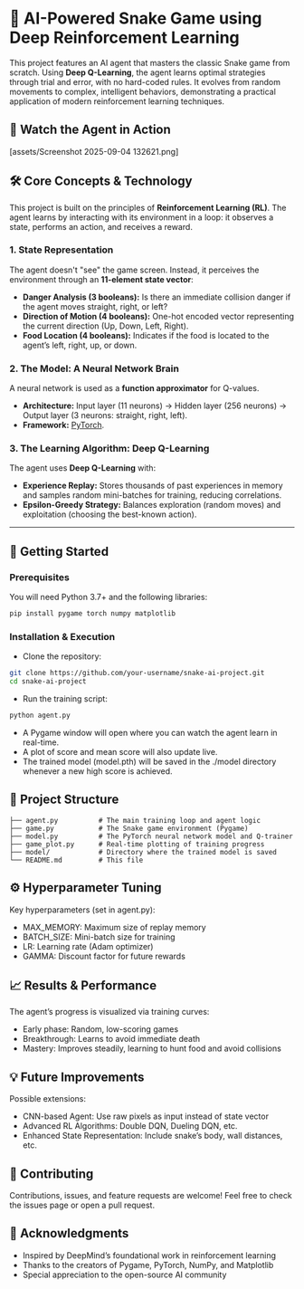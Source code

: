 # 🐍 AI-Powered Snake Game using Deep Reinforcement Learning

This project features an AI agent that masters the classic Snake game from scratch. Using **Deep Q-Learning**, the agent learns optimal strategies through trial and error, with no hard-coded rules. It evolves from random movements to complex, intelligent behaviors, demonstrating a practical application of modern reinforcement learning techniques.


## 🎥 Watch the Agent in Action
[assets/Screenshot 2025-09-04 132621.png]


## 🛠️ Core Concepts & Technology

This project is built on the principles of **Reinforcement Learning (RL)**. The agent learns by interacting with its environment in a loop: it observes a state, performs an action, and receives a reward.

### 1. State Representation
The agent doesn't "see" the game screen. Instead, it perceives the environment through an **11-element state vector**:

- **Danger Analysis (3 booleans):** Is there an immediate collision danger if the agent moves straight, right, or left?
- **Direction of Motion (4 booleans):** One-hot encoded vector representing the current direction (Up, Down, Left, Right).
- **Food Location (4 booleans):** Indicates if the food is located to the agent’s left, right, up, or down.

### 2. The Model: A Neural Network Brain
A neural network is used as a **function approximator** for Q-values.

- **Architecture:** Input layer (11 neurons) → Hidden layer (256 neurons) → Output layer (3 neurons: straight, right, left).  
- **Framework:** [PyTorch](https://pytorch.org).

### 3. The Learning Algorithm: Deep Q-Learning
The agent uses **Deep Q-Learning** with:

- **Experience Replay:** Stores thousands of past experiences in memory and samples random mini-batches for training, reducing correlations.
- **Epsilon-Greedy Strategy:** Balances exploration (random moves) and exploitation (choosing the best-known action).

---

## 🚀 Getting Started

### Prerequisites
You will need Python 3.7+ and the following libraries:

```bash
pip install pygame torch numpy matplotlib
```
### Installation & Execution
- Clone the repository:
```bash
git clone https://github.com/your-username/snake-ai-project.git
cd snake-ai-project
```
- Run the training script:
```bash
python agent.py
```
- A Pygame window will open where you can watch the agent learn in real-time.
- A plot of score and mean score will also update live.
- The trained model (model.pth) will be saved in the ./model directory whenever a new high score is achieved.

## 📁 Project Structure
```
├── agent.py          # The main training loop and agent logic
├── game.py           # The Snake game environment (Pygame)
├── model.py          # The PyTorch neural network model and Q-trainer
├── game_plot.py      # Real-time plotting of training progress
├── model/            # Directory where the trained model is saved
└── README.md         # This file
```

## ⚙️ Hyperparameter Tuning
Key hyperparameters (set in agent.py):
- MAX_MEMORY: Maximum size of replay memory
- BATCH_SIZE: Mini-batch size for training
- LR: Learning rate (Adam optimizer)
- GAMMA: Discount factor for future rewards

## 📈 Results & Performance
The agent’s progress is visualized via training curves:
- Early phase: Random, low-scoring games
- Breakthrough: Learns to avoid immediate death
- Mastery: Improves steadily, learning to hunt food and avoid collisions

## 💡 Future Improvements
Possible extensions:
- CNN-based Agent: Use raw pixels as input instead of state vector
- Advanced RL Algorithms: Double DQN, Dueling DQN, etc.
- Enhanced State Representation: Include snake’s body, wall distances, etc.

## 🤝 Contributing
Contributions, issues, and feature requests are welcome!
Feel free to check the issues page
 or open a pull request.

## 🙏 Acknowledgments
- Inspired by DeepMind’s foundational work in reinforcement learning
- Thanks to the creators of Pygame, PyTorch, NumPy, and Matplotlib
- Special appreciation to the open-source AI community
